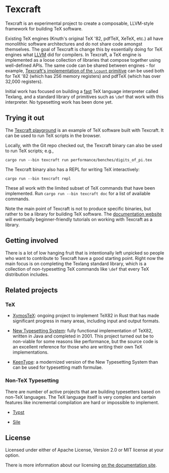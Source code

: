 # Texcraft

Texcraft is an experimental project to create a composable, LLVM-style framework for building TeX software.

Existing TeX engines (Knuth's original TeX '82, pdfTeX, XeTeX, etc.)
    all have monolithic software architectures and do not share code amongst themselves.
The goal of Texcraft is change this by essentially doing for TeX engines what
    [LLVM](https://en.wikipedia.org/wiki/LLVM) did for compilers.
In Texcraft, a TeX engine is implemented as a loose collection of libraries that compose together
    using well-defined APIs.
The same code can be shared between engines - for example, 
[Texcraft's implementation of the `\count`
    primitive](https://github.com/jamespfennell/texcraft/blob/main/crates/texlang-stdlib/src/registers.rs)
    can be used both for TeX '82 (which has 256 memory registers) and pdfTeX (which has over 32,000 registers).

Initial work has focused on building a [fast](https://github.com/jamespfennell/texcraft/tree/main/performance)
  TeX language interpreter called Texlang,
  and a standard library of primitives such as `\def` that work with this interpreter.
No typesetting work has been done yet.

## Trying it out

The [Texcraft playground](https://play.texcraft.dev) is an example of TeX software
    built with Texcraft.
It can be used to run TeX scripts in the browser.

Locally, with the Git repo checked out,
    the Texcraft binary can also be used to run TeX scripts; e.g.,

```
cargo run --bin texcraft run performance/benches/digits_of_pi.tex
```

The Texcraft binary also has a REPL for writing TeX interactively:
```
cargo run --bin texcraft repl
```

These all work with the limited subset of TeX commands that have been implemented.
Run `cargo run --bin texcraft doc` for a list of available commands.

Note the main point of Texcraft is not to produce specific binaries, but rather to be 
    a library for building TeX software.
The [documentation website](https://texcraft.dev) will eventually beginner-friendly tutorials on 
    working with Texcraft as a library.

## Getting involved

There is a lot of low hanging fruit that is intentionally left unpicked so
    people who want to contribute to Texcraft have a good starting point.
Right now the main focus is on completing the Texlang standard library, which is a collection
    of non-typesetting TeX commands like `\def` that every TeX distribution includes.

## Related projects

### TeX

- [XymosTeX](https://github.com/xymostech/XymosTeX): ongoing project to implement TeX82 in Rust that has made
    significant progress in many areas, including input and output formats.

- [New Typesetting System](https://github.com/jamespfennell/new-typesetting-system):
    fully functional implementation of TeX82, written in Java and completed in 2001.
    This project turned out be to non-viable for some reasons like performance, but the source code is an excellent
    reference for those who are writing their own TeX implementations.
    
- [KeenType](https://github.com/DaveJarvis/KeenType):
    a modernized version of the New Typesetting System
    than can be used for typesetting math formulae.

### Non-TeX Typesetting

There are number of active projects that are building typesetters
    based on non-TeX languages.
The TeX language itself is very complex and certain features like
    incremental compilation are hard or impossible to implement.

- [Typst](https://github.com/typst/typst)

- [Sile](https://github.com/sile-typesetter/sile)

## License

Licensed under either of Apache License, Version 2.0 or MIT license at your option.

There is more information about our licensing [on the documentation site](https://texcraft.dev/license.html).
